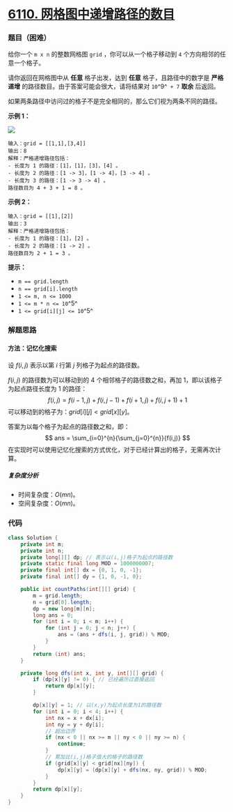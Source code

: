 # [6110. 网格图中递增路径的数目](https://leetcode.cn/problems/number-of-increasing-paths-in-a-grid/)

### 题目（困难）

给你一个 `m x n` 的整数网格图 `grid` ，你可以从一个格子移动到 `4` 个方向相邻的任意一个格子。

请你返回在网格图中从 **任意** 格子出发，达到 **任意** 格子，且路径中的数字是 **严格递增** 的路径数目。由于答案可能会很大，请将结果对 `10`^9^` + 7` **取余** 后返回。

如果两条路径中访问过的格子不是完全相同的，那么它们视为两条不同的路径。

**示例 1：**

![](https://assets.leetcode.com/uploads/2022/05/10/griddrawio-4.png)

```
输入：grid = [[1,1],[3,4]]
输出：8
解释：严格递增路径包括：
- 长度为 1 的路径：[1]，[1]，[3]，[4] 。
- 长度为 2 的路径：[1 -> 3]，[1 -> 4]，[3 -> 4] 。
- 长度为 3 的路径：[1 -> 3 -> 4] 。
路径数目为 4 + 3 + 1 = 8 。
```

**示例 2：**

```
输入：grid = [[1],[2]]
输出：3
解释：严格递增路径包括：
- 长度为 1 的路径：[1]，[2] 。
- 长度为 2 的路径：[1 -> 2] 。
路径数目为 2 + 1 = 3 。
```

**提示：**

* `m == grid.length`
* `n == grid[i].length`
* `1 <= m, n <= 1000`
* `1 <= m * n <= 10`^5^
* `1 <= grid[i][j] <= 10`^5^

### 解题思路

#### 方法：记忆化搜索

设 $f(i,j)$ 表示以第 $i$ 行第 $j$ 列格子为起点的路径数。

$f(i,j)$ 的路径数为可以移动到的 $4$ 个相邻格子的路径数之和，再加 $1$，即以该格子为起点路径长度为 $1$ 的路径：
$$
f(i,j)=f(i-1,j)+f(i,j-1)+f(i+1,j)+f(i,j+1)+1
$$
可以移动到的格子为：$grid[i][j] < grid[x][y]$。

答案为以每个格子为起点的路径数之和，即：
$$
ans = \sum_{i=0}^{n}{\sum_{j=0}^{n}}{f(i,j)}
$$
在实现时可以使用记忆化搜索的方式优化，对于已经计算出的格子，无需再次计算。

##### 复杂度分析

- 时间复杂度：$O(mn)$。
- 空间复杂度：$O(mn)$。

### 代码

```java
class Solution {
    private int m;
    private int n;
    private long[][] dp; // 表示以(i,j)格子为起点的路径数
    private static final long MOD = 1000000007;
    private final int[] dx = {0, 1, 0, -1};
    private final int[] dy = {1, 0, -1, 0};

    public int countPaths(int[][] grid) {
        m = grid.length;
        n = grid[0].length;
        dp = new long[m][n];
        long ans = 0;
        for (int i = 0; i < m; i++) {
            for (int j = 0; j < n; j++) {
                ans = (ans + dfs(i, j, grid)) % MOD;
            }
        }
        return (int) ans;
    }

    private long dfs(int x, int y, int[][] grid) {
        if (dp[x][y] != 0) { // 已经遍历过直接返回
            return dp[x][y];
        }

        dp[x][y] = 1; // 以(x,y)为起点长度为1的路径数
        for (int i = 0; i < 4; i++) {
            int nx = x + dx[i];
            int ny = y + dy[i];
            // 超出边界
            if (nx < 0 || nx >= m || ny < 0 || ny >= n) {
                continue;
            }
            // 累加比(i,j)格子值大的格子的路径数
            if (grid[x][y] < grid[nx][ny]) {
                dp[x][y] = (dp[x][y] + dfs(nx, ny, grid)) % MOD;
            }
        }
        return dp[x][y];
    }
}
```
